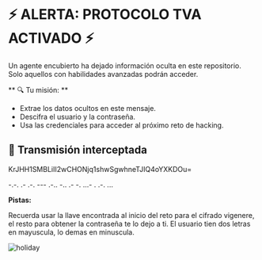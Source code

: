 # ⚡ ALERTA: PROTOCOLO TVA ACTIVADO ⚡

Un agente encubierto ha dejado información oculta en este repositorio.  
Solo aquellos con habilidades avanzadas podrán acceder. 

** 🔍 Tu misión: **  

- Extrae los datos ocultos en este mensaje.  
- Descifra el usuario y la contraseña.  
- Usa las credenciales para acceder al próximo reto de hacking.

## 📡 Transmisión interceptada

KrJHH1SMBLiII2wCHONjq1shwSgwhneTJIQ4oYXKDOu=

-.-. .- .-. --- .-.. -.. .- -. ...- . .-. ...

**Pistas:**

Recuerda usar la llave encontrada al inicio del reto para el cifrado vigenere, el resto para obtener la contraseña te lo dejo a ti.
El usuario tien dos letras en mayuscula, lo demas en minuscula.

![holiday](/images/intercepted.jpg)